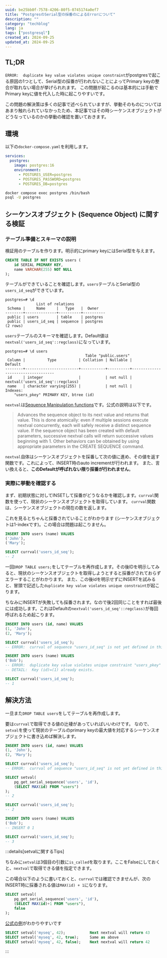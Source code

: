 ```yaml
---
uuid: be25bb0f-7578-4206-80f5-0745174a0ef7
title: "PostgresのSerial型の採番のによるErrorについて"
description: ""
category: "techblog"
lang: ja
tags: ["postgresql"]
created_at: 2024-09-25
updated_at: 2024-09-25
---
```


## TL;DR

`ERROR:  duplicate key value violates unique constraint`がpostgresで起こる原因の1つとして、Serial型の採番が行われないことによってPrimary keyの整合が取れない場合が挙げられれます。
この問題が起こるのは基本的には手動でPrimary keyに値を代入した時に起こりやすいです。

この問題の解決策は多くの記事で述べられていますが、挙動そのものについてはあまり触れられていなかったため、本記事ではその時シーケンスオブジェクトがどうなっているのかの挙動の確認を置いておきます。

## 環境

以下の`docker-compose.yaml`を利用します。

```yaml title=docker-compose.yaml
services:
  postgres:
    image: postgres:16
    environment:
      - POSTGRES_USER=postgres
      - POSTGRES_PASSWORD=postgres
      - POSTGRES_DB=postgres
```

```bash
docker compose exec postgres /bin/bash
psql -U postgres
```

## シーケンスオブジェクト (Sequence Object) に関する検証

### テーブル準備とスキーマの説明

検証用のテーブルを作ります。明示的にprimary keyにはSerial型を与えます。

```sql
CREATE TABLE IF NOT EXISTS users (
    id SERIAL PRIMARY KEY,
    name VARCHAR(255) NOT NULL
);
```

テーブルができていることを確認します。`users`テーブルとSerial型の`users_id_seq`ができています。

```
postgres=# \d
              List of relations
 Schema |     Name     |   Type   |  Owner   
--------+--------------+----------+----------
 public | users        | table    | postgres
 public | users_id_seq | sequence | postgres
(2 rows)
```

`users`テーブルのスキーマを確認します。Default値は`nextval('users_id_seq'::regclass)`になっています。

```
postgres=# \d users
                                    Table "public.users"
 Column |          Type          | Collation | Nullable |              Default              
--------+------------------------+-----------+----------+-----------------------------------
 id     | integer                |           | not null | nextval('users_id_seq'::regclass)
 name   | character varying(255) |           | not null | 
Indexes:
    "users_pkey" PRIMARY KEY, btree (id)
```

`nextval`は[Sequence Manipulation functions](https://www.postgresql.org/docs/16/functions-sequence.html)です。公式の説明は以下です。

> Advances the sequence object to its next value and returns that value. This is done atomically: even if multiple sessions execute nextval concurrently, each will safely receive a distinct sequence value. If the sequence object has been created with default parameters, successive nextval calls will return successive values beginning with 1. Other behaviors can be obtained by using appropriate parameters in the CREATE SEQUENCE command.

`nextval`自体はシーケンスオブジェクトを採番して次の値に進め、その値を返す関数です。これによって、INSERT時のauto incrementが行われます。
また、言い換えると、**このDefaultが呼ばれない限り採番が行われません**。

### 実際に挙動を確認する

まず、初期状態に対してINSETして採番がどうなるかを確認します。`currval`関数を使って、現状のシーケンスオブジェクトを取得しています。
`currval`関数は、シーケンスオブジェクトの現在の数を返します。

これを見るとちゃんと採番されていることがわかります (シーケンスオブジェクトは1-indexです)。この場合は問題は起こりません。

```sql
INSERT INTO users (name) VALUES
('John'),
('Mary');

SELECT currval('users_id_seq');
-- 2
```

一回`DROP TABLE users;`をしてテーブルを再作成します。その後IDを明示してみると、現状のシーケンスオブジェクトを取得しようとすると採番がされておらずエラーすることがわかります。
また、この後idを明示せずにINSERTを試みると、冒頭で記述した`duplicate key value violates unique constraint`が起こります。

ちなみにINSERTが失敗しても採番されます。なので後2回同じことをすれば最後には成功します。これはDefaultの`nextval('users_id_seq'::regclass)`が毎回呼ばれるため起こります。

```sql
INSERT INTO users (id, name) VALUES
(1, 'John'),
(2, 'Mary');

SELECT currval('users_id_seq');
-- ERROR:  currval of sequence "users_id_seq" is not yet defined in this session

INSERT INTO users (name) VALUES
('Bob');
-- ERROR:  duplicate key value violates unique constraint "users_pkey"
-- DETAIL:  Key (id)=(1) already exists.

SELECT currval('users_id_seq');
-- 1
```

## 解決方法

一旦また`DROP TABLE users`をしてテーブルを再作成します。

要は`currval`で取得できる値の辻褄があっていればいいわけです。
なので、`setval`を使って現状のテーブルのprimary keyの最大値を対応するシーケンスオブジェクトに書き込めば解決します。

```sql
INSERT INTO users (id, name) VALUES
(1, 'John'),
(2, 'Mary');

SELECT currval('users_id_seq');
-- ERROR:  currval of sequence "users_id_seq" is not yet defined in this session

SELECT setval(
    pg_get_serial_sequence('users', 'id'), 
    (SELECT MAX(id) FROM "users")
);
-- 2

SELECT currval('users_id_seq');
-- 2

INSERT INTO users (name) VALUES
('Bob');
-- INSERT 0 1

SELECT currval('users_id_seq');
-- 3
```

:::details[setvalに関するTips]

ちなみに`setval`は3個目の引数に`is_called`を取ります。ここをFalseにしておくと、`nextval`で取得できる値を指定できます。

この場合以下のように書いておくと、`currval`では確認できませんが、次のINSERT時に採番される値は`MAX(id) + 1`になります。

```sql
SELECT setval(
    pg_get_serial_sequence('users', 'id'), 
    (SELECT MAX(id)+1 FROM "users"),
    false
);
```

[公式の例](https://www.postgresql.org/docs/16/functions-sequence.html)がわかりやすいです

```sql
SELECT setval('myseq', 42);           Next nextval will return 43
SELECT setval('myseq', 42, true);     Same as above
SELECT setval('myseq', 42, false);    Next nextval will return 42
```

:::
